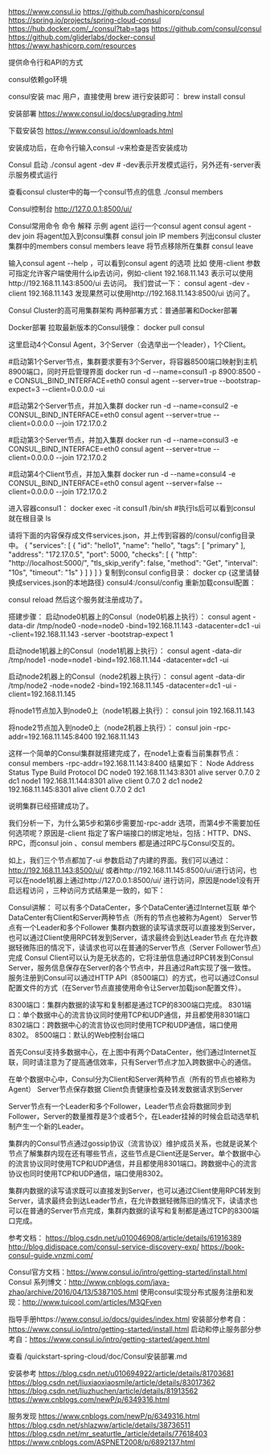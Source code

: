 https://www.consul.io
https://github.com/hashicorp/consul
https://spring.io/projects/spring-cloud-consul
https://hub.docker.com/_/consul?tab=tags
https://github.com/consul/consul
https://github.com/gliderlabs/docker-consul
https://www.hashicorp.com/resources


提供命令行和API的方式


consul依赖go环境

consul安装
mac 用户，直接使用 brew 进行安装即可： brew install consul

安装部署
https://www.consul.io/docs/upgrading.html


下载安装包
https://www.consul.io/downloads.html


安装成功后，在命令行输入consul -v来检查是否安装成功

Consul 启动
./consul agent -dev           # -dev表示开发模式运行，另外还有-server表示服务模式运行


查看consul cluster中的每一个consul节点的信息
./consul members

Consul控制台
http://127.0.0.1:8500/ui/


Consul常用命令
命令	解释	示例
agent	运行一个consul agent	consul agent -dev
join	将agent加入到consul集群	consul join IP
members	列出consul cluster集群中的members	consul members
leave	将节点移除所在集群	consul leave


输入consul agent --help ，可以看到consul agent 的选项
比如
使用-client 参数可指定允许客户端使用什么ip去访问，例如-client 192.168.11.143 表示可以使用http://192.168.11.143:8500/ui 去访问。
我们尝试一下：
consul agent -dev -client 192.168.11.143
发现果然可以使用http://192.168.11.143:8500/ui 访问了。




Consul Cluster的高可用集群架构
两种部署方式：普通部署和Docker部署


Docker部署
拉取最新版本的Consul镜像：
docker pull consul

这里启动4个Consul Agent，3个Server（会选举出一个leader），1个Client。

#启动第1个Server节点，集群要求要有3个Server，将容器8500端口映射到主机8900端口，同时开启管理界面
docker run -d --name=consul1 -p 8900:8500 -e CONSUL_BIND_INTERFACE=eth0 consul agent --server=true --bootstrap-expect=3 --client=0.0.0.0 -ui
 
#启动第2个Server节点，并加入集群
docker run -d --name=consul2 -e CONSUL_BIND_INTERFACE=eth0 consul agent --server=true --client=0.0.0.0 --join 172.17.0.2
 
#启动第3个Server节点，并加入集群
docker run -d --name=consul3 -e CONSUL_BIND_INTERFACE=eth0 consul agent --server=true --client=0.0.0.0 --join 172.17.0.2
 
#启动第4个Client节点，并加入集群
docker run -d --name=consul4 -e CONSUL_BIND_INTERFACE=eth0 consul agent --server=false --client=0.0.0.0 --join 172.17.0.2

进入容器consul1：
docker exec -it consul1 /bin/sh
#执行ls后可以看到consul就在根目录
ls

请将下面的内容保存成文件services.json，并上传到容器的/consul/config目录中。
{
  "services": [
    {
      "id": "hello1",
      "name": "hello",
      "tags": [
        "primary"
      ],
      "address": "172.17.0.5",
      "port": 5000,
      "checks": [
        {
        "http": "http://localhost:5000/",
        "tls_skip_verify": false,
        "method": "Get",
        "interval": "10s",
        "timeout": "1s"
        }
      ]
    }
  ]
}
复制到consul config目录：
docker cp {这里请替换成services.json的本地路径} consul4:/consul/config
重新加载consul配置：

consul reload
然后这个服务就注册成功了。



搭建步骤：
启动node0机器上的Consul（node0机器上执行）：
consul agent -data-dir /tmp/node0 -node=node0 -bind=192.168.11.143 -datacenter=dc1 -ui -client=192.168.11.143 -server -bootstrap-expect 1

启动node1机器上的Consul（node1机器上执行）：
consul agent -data-dir /tmp/node1 -node=node1 -bind=192.168.11.144 -datacenter=dc1 -ui

启动node2机器上的Consul（node2机器上执行）：
consul agent -data-dir /tmp/node2 -node=node2 -bind=192.168.11.145 -datacenter=dc1 -ui -client=192.168.11.145

将node1节点加入到node0上（node1机器上执行）：
consul join 192.168.11.143

将node2节点加入到node0上（node2机器上执行）：
consul join -rpc-addr=192.168.11.145:8400  192.168.11.143

这样一个简单的Consul集群就搭建完成了，在node1上查看当前集群节点：
consul members -rpc-addr=192.168.11.143:8400
结果如下：
Node   Address              Status  Type    Build  Protocol  DC
node0  192.168.11.143:8301  alive   server  0.7.0  2         dc1
node1  192.168.11.144:8301  alive   client  0.7.0  2         dc1
node2  192.168.11.145:8301  alive   client  0.7.0  2         dc1

说明集群已经搭建成功了。

我们分析一下，为什么第5步和第6步需要加-rpc-addr 选项，而第4步不需要加任何选项呢？原因是-client 指定了客户端接口的绑定地址，包括：HTTP、DNS、RPC，而consul join 、consul members 都是通过RPC与Consul交互的。

如上，我们三个节点都加了-ui 参数启动了内建的界面。我们可以通过：http://192.168.11.143:8500/ui/ 或者http://192.168.11.145:8500/ui/进行访问，也可以在node1机器上通过http://127.0.0.1:8500/ui/ 进行访问，原因是node1没有开启远程访问 ，三种访问方式结果是一致的，如下：






Consul讲解：
可以有多个DataCenter，多个DataCenter通过Internet互联
单个DataCenter有Client和Server两种节点（所有的节点也被称为Agent）
Server节点有一个Leader和多个Follower
集群内数据的读写请求既可以直接发到Server，也可以通过Client使用RPC转发到Server，请求最终会到达Leader节点
在允许数据轻微陈旧的情况下，读请求也可以在普通的Server节点（Server Follower节点）完成
Consul Client可以认为是无状态的，它将注册信息通过RPC转发到Consul Server，服务信息保存在Server的各个节点中，并且通过Raft实现了强一致性。
服务注册到Consul可以通过HTTP API（8500端口）的方式，也可以通过Consul配置文件的方式（在Server节点直接使用命令让Server加载json配置文件）。


8300端口：集群内数据的读写和复制都是通过TCP的8300端口完成。
8301端口：单个数据中心的流言协议同时使用TCP和UDP通信，并且都使用8301端口
8302端口：跨数据中心的流言协议也同时使用TCP和UDP通信，端口使用8302。
8500端口：默认的Web控制台端口


首先Consul支持多数据中心，在上图中有两个DataCenter，他们通过Internet互联，同时请注意为了提高通信效率，只有Server节点才加入跨数据中心的通信。

在单个数据中心中，Consul分为Client和Server两种节点（所有的节点也被称为Agent）
Server节点保存数据
Client负责健康检查及转发数据请求到Server

Server节点有一个Leader和多个Follower，Leader节点会将数据同步到Follower，Server的数量推荐是3个或者5个，在Leader挂掉的时候会启动选举机制产生一个新的Leader。

集群内的Consul节点通过gossip协议（流言协议）维护成员关系，也就是说某个节点了解集群内现在还有哪些节点，这些节点是Client还是Server。单个数据中心的流言协议同时使用TCP和UDP通信，并且都使用8301端口。跨数据中心的流言协议也同时使用TCP和UDP通信，端口使用8302。

集群内数据的读写请求既可以直接发到Server，也可以通过Client使用RPC转发到Server，请求最终会到达Leader节点，在允许数据轻微陈旧的情况下，读请求也可以在普通的Server节点完成，集群内数据的读写和复制都是通过TCP的8300端口完成。




参考文档：
https://blog.csdn.net/u010046908/article/details/61916389
http://blog.didispace.com/consul-service-discovery-exp/
https://book-consul-guide.vnzmi.com/

Consul官方文档：https://www.consul.io/intro/getting-started/install.html
Consul 系列博文：http://www.cnblogs.com/java-zhao/archive/2016/04/13/5387105.html
使用consul实现分布式服务注册和发现：http://www.tuicool.com/articles/M3QFven

指导手册https://www.consul.io/docs/guides/index.html
安装部分参考自：https://www.consul.io/intro/getting-started/install.html
启动和停止服务部分参考自：https://www.consul.io/intro/getting-started/agent.html


查看
/quickstart-spring-cloud/doc/Consul安装部署.md




安装参考
https://blog.csdn.net/u010694922/article/details/81703681
https://blog.csdn.net/liuxiaoxiaosmile/article/details/83017362
https://blog.csdn.net/liuzhuchen/article/details/81913562
https://www.cnblogs.com/newP/p/6349316.html


服务发现
https://www.cnblogs.com/newP/p/6349316.html
https://blog.csdn.net/shlazww/article/details/38736511
https://blog.csdn.net/mr_seaturtle_/article/details/77618403
https://www.cnblogs.com/ASPNET2008/p/6892137.html



